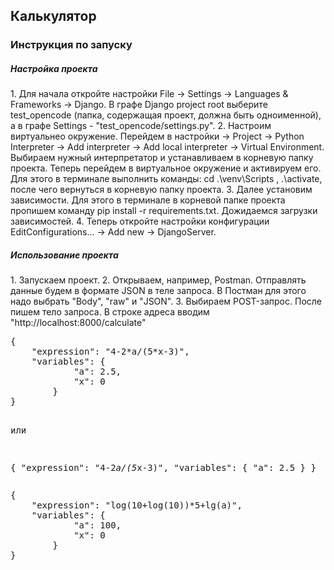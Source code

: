 <h2>Калькулятор</h2>
<h3>Инструкция по запуску</h3>

<h5>Настройка проекта</h5>
<p>
1. Для начала откройте настройки File -> Settings -> Languages & Frameworks -> Django. В графе Django project root выберите test_opencode (папка, содержащая проект, должна быть одноименной), а в графе Settings - "test_opencode/settings.py".
2. Настроим виртуальнео окружение. Перейдем в настройки -> Project -> Python Interpreter -> Add interpreter -> Add local interpreter -> Virtual Environment. Выбираем нужный интерпретатор и устанавливаем в корневую папку проекта. 
Теперь перейдем в виртуальное окружение и активируем его. Для этого в терминале выполнить команды: cd .\venv\Scripts , .\activate, после чего вернуться в корневую папку проекта.
3. Далее установим зависимости. Для этого в терминале в корневой папке проекта пропишем команду pip install -r requirements.txt. Дожидаемся загрузки зависимостей. 
4. Теперь откройте настройки конфигурации EditConfigurations... -> Add new -> DjangoServer.
</p>

<h5>Использование проекта</h5>
<p>
1. Запускаем проект. 
2. Открываем, например, Postman. Отправлять данные будем в формате JSON в теле запроса. В Постман для этого надо выбрать "Body", "raw" и "JSON". 
3. Выбираем POST-запрос. После пишем тело запроса. В строке адреса вводим "http://localhost:8000/calculate"
</p>
<pre>
{
    "expression": "4-2*a/(5*x-3)",
    "variables": {
            "a": 2.5,
            "x": 0
        }
}

или 

{
    "expression": "4-2*a/(5*x-3)",
    "variables": {
            "a": 2.5
        }
}
</pre>
<pre>
{
    "expression": "log(10+log(10))*5+lg(a)",
    "variables": {
            "a": 100,
            "x": 0
        }
}
</pre>
